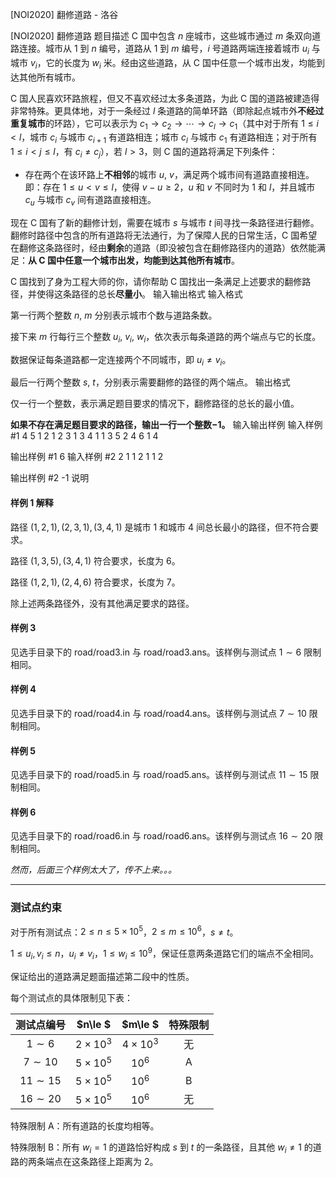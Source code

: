 



[NOI2020] 翻修道路 - 洛谷














[NOI2020] 翻修道路
题目描述
C 国中包含 $n$ 座城市，这些城市通过 $m$ 条双向道路连接。城市从 $1$ 到 $n$ 编号，道路从 $1$ 到 $m$ 编号，$i$ 号道路两端连接着城市 $u_i$ 与城市 $v_i$，它的长度为 $w_i$ 米。经由这些道路，从 C 国中任意一个城市出发，均能到达其他所有城市。

C 国人民喜欢环路旅程，但又不喜欢经过太多条道路，为此 C 国的道路被建造得非常特殊。更具体地，对于一条经过 $l$ 条道路的简单环路（即除起点城市外**不经过重复城市**的环路），它可以表示为 $c_{1} \rightarrow c_{2} \rightarrow \cdots \rightarrow c_{l} \rightarrow c_{1}$（其中对于所有 $1 \leq i<l$，城市 $c_i$ 与城市 $c_{i+1}$ 有道路相连；城市 $c_l$ 与城市 $c_1$ 有道路相连；对于所有 $1 \leq i<j \leq l$，有 $c_{i} \neq c_{j}$），若 $l > 3$，则 C 国的道路将满足下列条件：
  - 存在两个在该环路上**不相邻**的城市 $u$, $v$，满足两个城市间有道路直接相连。即：存在 $1 \leq u<v \leq l$，使得 $v-u \geq 2$，$u$ 和 $v$ 不同时为 $1$ 和 $l$，并且城市 $c_u$ 与城市 $c_v$ 间有道路直接相连。

现在 C 国有了新的翻修计划，需要在城市 $s$ 与城市 $t$ 间寻找一条路径进行翻修。翻修时路径中包含的所有道路将无法通行，为了保障人民的日常生活，C 国希望在翻修这条路径时，经由**剩余**的道路（即没被包含在翻修路径内的道路）依然能满足：**从 C 国中任意一个城市出发，均能到达其他所有城市**。

C 国找到了身为工程大师的你，请你帮助 C 国找出一条满足上述要求的翻修路径，并使得这条路径的总长**尽量小**。
输入输出格式
输入格式

第一行两个整数 $n$, $m$ 分别表示城市个数与道路条数。

接下来 $m$ 行每行三个整数 $u_i$, $v_i$, $w_i$，依次表示每条道路的两个端点与它的长度。

数据保证每条道路都一定连接两个不同城市，即 $u_i \not= v_i$。

最后一行两个整数 $s$, $t$，分别表示需要翻修的路径的两个端点。
输出格式

仅一行一个整数，表示满足题目要求的情况下，翻修路径的总长的最小值。

**如果不存在满足题目要求的路径，输出一行一个整数$-1$。**
输入输出样例
输入样例 #1
4 5
1 2 1
2 3 1
3 4 1
1 3 5
2 4 6
1 4

输出样例 #1
6
输入样例 #2
2 1
1 2 1
1 2

输出样例 #2
-1
说明
#### 样例 1 解释

路径 $(1,2,1),(2,3,1),(3,4,1)$ 是城市 $1$ 和城市 $4$ 间总长最小的路径，但不符合要求。

路径 $(1,3,5),(3,4,1)$ 符合要求，长度为 $6$。

路径 $(1,2,1),(2,4,6)$ 符合要求，长度为 $7$。

除上述两条路径外，没有其他满足要求的路径。

#### 样例 3

见选手目录下的 road/road3.in 与 road/road3.ans。该样例与测试点 $1 \sim 6$ 限制相同。

#### 样例 4

见选手目录下的 road/road4.in 与 road/road4.ans。该样例与测试点 $7 \sim 10$ 限制相同。

#### 样例 5

见选手目录下的 road/road5.in 与 road/road5.ans。该样例与测试点 $11 \sim 15$ 限制相同。

#### 样例 6

见选手目录下的 road/road6.in 与 road/road6.ans。该样例与测试点 $16 \sim 20$ 限制相同。

*然而，后面三个样例太大了，传不上来。。。*

---

### 测试点约束

对于所有测试点：$2 \leq n \leq 5 \times 10^{5}$，$2 \leq m \leq 10^{6}$，$s \neq t$。

$1 \leq u_{i}, v_{i} \leq n$，$u_{i} \neq v_{i}$，$1 \leq w_{i} \leq 10^{9}$，保证任意两条道路它们的端点不全相同。

保证给出的道路满足题面描述第二段中的性质。

每个测试点的具体限制见下表：

| 测试点编号 |  $n\le $ |  $m\le $ | 特殊限制 |
| :-: | :-: | :-:| :-: |
|  $1\sim 6$ |  $2\times 10^3$ |  $4\times 10^3$ | 无 |
|  $7\sim 10$ |  $5\times 10^5$ |  $10^6$ |  $\text{A}$ |
|  $11\sim 15$ |  $5\times 10^5$ |  $10^6$ |  $\text{B}$ |
|  $16\sim 20$ |  $5\times 10^5$ |  $10^6$ | 无 |

特殊限制 A：所有道路的长度均相等。

特殊限制 B：所有 $w_i = 1$ 的道路恰好构成 $s$ 到 $t$ 的一条路径，且其他 $w_i \not= 1$ 的道路的两条端点在这条路径上距离为 $2$。






